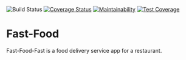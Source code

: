 ![Build Status](https://travis-ci.org/akolliy1/Fast-Food.svg?branch=master)
[![Coverage Status](https://coveralls.io/repos/github/akolliy1/Fast-Food/badge.svg?branch=master)](https://coveralls.io/github/akolliy1/Fast-Food?branch=master) 
[![Maintainability](https://api.codeclimate.com/v1/badges/33a9b335417f0b2cee31/maintainability)](https://codeclimate.com/github/akolliy1/Fast-Food/maintainability)
[![Test Coverage](https://api.codeclimate.com/v1/badges/33a9b335417f0b2cee31/test_coverage)](https://codeclimate.com/github/akolliy1/Fast-Food/test_coverage)

# Fast-Food
Fast-Food-Fast​ is a food delivery service app for a restaurant.  
